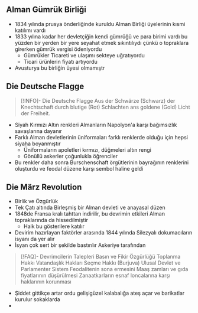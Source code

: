 ## Alman Gümrük Birliği
- 1834 yılında prusya önderliğinde kuruldu Alman Birliği üyelerinin kısmi katılımı vardı
- 1833 yılına kadar her devletçiğin kendi gümrüğü ve para birimi vardı bu yüzden bir yerden bir yere seyahat etmek sıkıntılıydı çünkü o topraklara girerken gümrük vergisi ödeniyordu
	- Gümrükler Ticareti ve ulaşımı sekteye uğratıyordu
	- Ticari ürünlerin fiyatı artıyordu
- Avusturya bu birliğin üyesi olmamıştr
## Die Deutsche Flagge
>[!INFO]- Die Deutsche Flagge
>Aus der Schwärze (Schwarz) 
>der Knechtschaft durch blutige (Rot)
>Schlachten ans goldene (Gold) Licht der Freiheit.
- Siyah Kırmızı Altın renkleri Almanların Napolyon'a karşı bağımsızlık savaşlarına dayanır
- Farklı Alman devletlerinin üniformaları farklı renklerde olduğu için hepsi siyaha boyanmıştır
	- Üniformaların apoletleri kırmızı, düğmeleri altın rengi
	- Gönüllü askerler çoğunlukla öğrenciler
- Bu renkler daha sonra Burschenschaft örgütlerinin bayrağının renklerini oluşturdu ve feodal düzene karşı sembol haline geldi
## Die März Revolution
- Birlik ve Özgürlük
- Tek Çatı altında Birleşmiş bir Alman devleti ve anayasal düzen
- 1848de Fransa kralı tahttan indirilir, bu devrimin etkileri Alman topraklarında da hissedilmiştir
	- Halk bu gösterilere katılır
- Devirim hazırlayan faktörler arasında 1844 yılında Silezyalı dokumacıların isyanı da yer alır
- İsyan çok sert bir şekilde bastırılır Askeriye tarafından
>[!FAQ]- Devrimcilerin Talepleri
>Basın ve Fikir Özgürlüğü
>Toplanma Hakkı
>Vatandaşlık Hakları
>Seçme Hakkı (Burjuva)
>Ulusal Devlet ve Parlamenter Sistem
>Feodalitenin sona ermesini
>Maaş zamları ve gıda fiyatlarının düşürülmesi
>Zanaatkarların esnaf loncalarına karşı haklarının korunması

- Şiddet gittikçe artar ordu gelişigüzel kalabalığa ateş açar ve barikatlar kurulur sokaklarda
- 